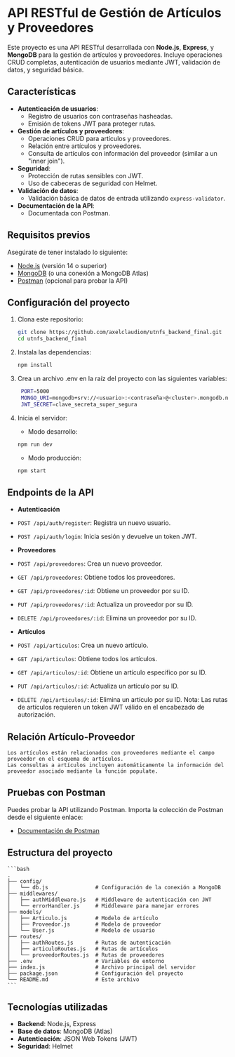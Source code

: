 # API RESTful de Gestión de Artículos y Proveedores

Este proyecto es una API RESTful desarrollada con **Node.js**, **Express**, y **MongoDB** para la gestión de artículos y proveedores. Incluye operaciones CRUD completas, autenticación de usuarios mediante JWT, validación de datos, y seguridad básica.

## Características

- **Autenticación de usuarios**:
  - Registro de usuarios con contraseñas hasheadas.
  - Emisión de tokens JWT para proteger rutas.
- **Gestión de artículos y proveedores**:
  - Operaciones CRUD para artículos y proveedores.
  - Relación entre artículos y proveedores.
  - Consulta de artículos con información del proveedor (similar a un "inner join").
- **Seguridad**:
  - Protección de rutas sensibles con JWT.
  - Uso de cabeceras de seguridad con Helmet.
- **Validación de datos**:
  - Validación básica de datos de entrada utilizando `express-validator`.
- **Documentación de la API**:
  - Documentada con Postman.

## Requisitos previos

Asegúrate de tener instalado lo siguiente:

- [Node.js](https://nodejs.org/) (versión 14 o superior)
- [MongoDB](https://www.mongodb.com/) (o una conexión a MongoDB Atlas)
- [Postman](https://www.postman.com/) (opcional para probar la API)

## Configuración del proyecto

1. Clona este repositorio:
   ```bash
   git clone https://github.com/axelclaudiom/utnfs_backend_final.git
   cd utnfs_backend_final
   ```

2. Instala las dependencias:
   ```bash
   npm install
   ```

3. Crea un archivo .env en la raíz del proyecto con las siguientes variables:
    ```bash
     PORT=5000
     MONGO_URI=mongodb+srv://<usuario>:<contraseña>@<cluster>.mongodb.net/<nombre_base>?retryWrites=true&w=majority
     JWT_SECRET=clave_secreta_super_segura
     ```

4. Inicia el servidor:
    - Modo desarrollo:
    ```bash
    npm run dev
    ```

    - Modo producción:
    ```bash
    npm start
    ```

## Endpoints de la API
- **Autenticación**
- `POST /api/auth/register`: Registra un nuevo usuario.
- `POST /api/auth/login`: Inicia sesión y devuelve un token JWT.

- **Proveedores**
- `POST /api/proveedores`: Crea un nuevo proveedor.
- `GET /api/proveedores`: Obtiene todos los proveedores.
- `GET /api/proveedores/:id`: Obtiene un proveedor por su ID.
- `PUT /api/proveedores/:id`: Actualiza un proveedor por su ID.
- `DELETE /api/proveedores/:id`: Elimina un proveedor por su ID.

- **Artículos**
- `POST /api/articulos`: Crea un nuevo artículo.
- `GET /api/articulos`: Obtiene todos los artículos.
- `GET /api/articulos/:id`: Obtiene un artículo específico por su ID.
- `PUT /api/articulos/:id`: Actualiza un artículo por su ID.
- `DELETE /api/articulos/:id`: Elimina un artículo por su ID.
Nota: Las rutas de artículos requieren un token JWT válido en el encabezado de autorización.

## Relación Artículo-Proveedor
    Los artículos están relacionados con proveedores mediante el campo proveedor en el esquema de artículos.
    Las consultas a artículos incluyen automáticamente la información del proveedor asociado mediante la función populate.

## Pruebas con Postman
Puedes probar la API utilizando Postman. Importa la colección de Postman desde el siguiente enlace:
-  [Documentación de Postman](https://documenter.getpostman.com/view/39994610/2sAYHwHPXt#intro)

## Estructura del proyecto
    ```bash
    .
    ├── config/
    │   └── db.js               # Configuración de la conexión a MongoDB
    ├── middlewares/
    │   ├── authMiddleware.js   # Middleware de autenticación con JWT
    │   └── errorHandler.js     # Middleware para manejar errores
    ├── models/
    │   ├── Articulo.js         # Modelo de artículo
    │   ├── Proveedor.js        # Modelo de proveedor
    │   └── User.js             # Modelo de usuario
    ├── routes/
    │   ├── authRoutes.js       # Rutas de autenticación
    │   ├── articuloRoutes.js   # Rutas de artículos
    │   └── proveedorRoutes.js  # Rutas de proveedores
    ├── .env                    # Variables de entorno
    ├── index.js                # Archivo principal del servidor
    ├── package.json            # Configuración del proyecto
    └── README.md               # Este archivo
    ```

## Tecnologías utilizadas
- **Backend**: Node.js, Express
- **Base de datos**: MongoDB (Atlas)
- **Autenticación**: JSON Web Tokens (JWT)
- **Seguridad**: Helmet